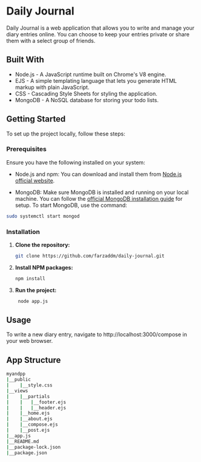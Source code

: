 # Daily Journal
Daily Journal is a web application that allows you to write and manage your diary entries online. You can choose to keep your entries private or share them with a select group of friends.



## Built With
* Node.js - A JavaScript runtime built on Chrome's V8 engine.
* EJS - A simple templating language that lets you generate HTML markup with plain JavaScript.
* CSS - Cascading Style Sheets for styling the application.
* MongoDB - A NoSQL database for storing your todo lists.


## Getting Started
To set up the project locally, follow these steps:

### Prerequisites
Ensure you have the following installed on your system:

* Node.js and npm: You can download and install them from [Node.js official website](https://nodejs.org/en).
  
* MongoDB: Make sure MongoDB is installed and running on your local machine. You can follow the [official MongoDB installation guide](https://www.mongodb.com/docs/manual/installation/) for setup. To start MongoDB, use the command:
```sh 
sudo systemctl start mongod
```

### Installation
1. **Clone the repository:**
   ```sh
   git clone https://github.com/farzaddm/daily-journal.git
   ```
2. **Install NPM packages:**
    ```sh
    npm install
    ```
3. **Run the project:**
   ```sh
    node app.js
   ```

## Usage
To write a new diary entry, navigate to http://localhost:3000/compose in your web browser.



## App Structure
```bash
myandpp
|__public
|    |__style.css
|__views
|    |__partials
|    |   |__footer.ejs
|    |   |__header.ejs
|    |__home.ejs
|    |__about.ejs
|    |__compose.ejs
|    |__post.ejs
|__app.js
|__README.md
|__package-lock.json
|__package.json                  
```
